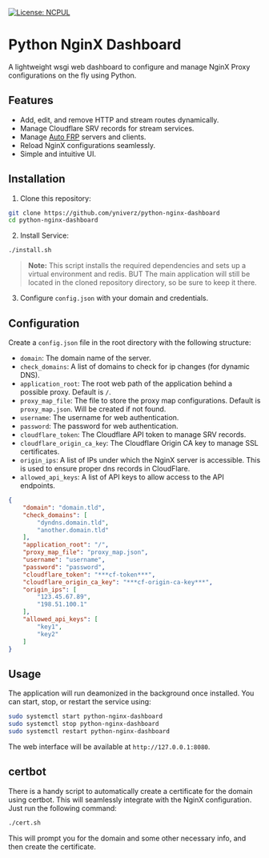[![License: NCPUL](https://img.shields.io/badge/license-NCPUL-blue.svg)](./LICENSE.md)

# Python NginX Dashboard

A lightweight wsgi web dashboard to configure and manage NginX Proxy configurations on the fly using Python.

## Features
- Add, edit, and remove HTTP and stream routes dynamically.
- Manage Cloudflare SRV records for stream services.
- Manage [Auto FRP](https://github.com/yniverz/auto-frp) servers and clients.
- Reload NginX configurations seamlessly.
- Simple and intuitive UI.

## Installation

1. Clone this repository:
```sh
git clone https://github.com/yniverz/python-nginx-dashboard
cd python-nginx-dashboard
```

2. Install Service:
```sh
./install.sh
```
>**Note:** This script installs the required dependencies and sets up a virtual environment and redis. BUT The main application will still be located in the cloned repository directory, so be sure to keep it there.

3. Configure `config.json` with your domain and credentials.

## Configuration

Create a `config.json` file in the root directory with the following structure:
- `domain`: The domain name of the server.
- `check_domains`: A list of domains to check for ip changes (for dynamic DNS).
- `application_root`: The root web path of the application behind a possible proxy. Default is `/`.
- `proxy_map_file`: The file to store the proxy map configurations. Default is `proxy_map.json`. Will be created if not found.
- `username`: The username for web authentication.
- `password`: The password for web authentication.
- `cloudflare_token`: The Cloudflare API token to manage SRV records.
- `cloudflare_origin_ca_key`: The Cloudflare Origin CA key to manage SSL certificates.
- `origin_ips`: A list of IPs under which the NginX server is accessible. This is used to ensure proper dns records in CloudFlare.
- `allowed_api_keys`: A list of API keys to allow access to the API endpoints.

```json
{
    "domain": "domain.tld",
    "check_domains": [
        "dyndns.domain.tld",
        "another.domain.tld"
    ],
    "application_root": "/",
    "proxy_map_file": "proxy_map.json",
    "username": "username",
    "password": "password",
    "cloudflare_token": "***cf-token***",
    "cloudflare_origin_ca_key": "***cf-origin-ca-key***",
    "origin_ips": [
        "123.45.67.89",
        "198.51.100.1"
    ],
    "allowed_api_keys": [
        "key1",
        "key2"
    ]
}
```

## Usage

The application will run deamonized in the background once installed. You can start, stop, or restart the service using:
```sh
sudo systemctl start python-nginx-dashboard
sudo systemctl stop python-nginx-dashboard
sudo systemctl restart python-nginx-dashboard
```

The web interface will be available at `http://127.0.0.1:8080`.


## certbot

There is a handy script to automatically create a certificate for the domain using certbot. This will seamlessly integrate with the NginX configuration. Just run the following command:
```sh
./cert.sh
```
This will prompt you for the domain and some other necessary info, and then create the certificate.